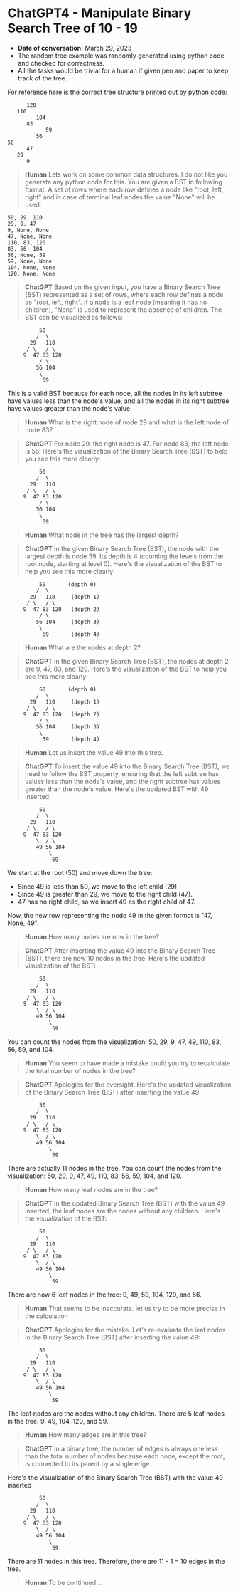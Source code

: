 # ChatGPT4 - Manipulate Binary Search Tree of 10 - 19

* **Date of conversation:** March 29, 2023
* The random tree example was randomly generated using python code and checked for correctness.
* All the tasks would be trivial for a human if given pen and paper to keep track of the tree.

For reference here is the correct tree structure printed out by python code:
```
      120
   110
         104
      83
            59
         56
50
      47
   29
      9
```

> **Human**
Lets work on some common data structures. I do not like you generate any python code for this.  You are given a BST in following format. A set of rows where each row defines a node like "root, left, right" and in case of terminal leaf nodes the value "None" will be used:

```
50, 29, 110
29, 9, 47
9, None, None
47, None, None
110, 83, 120
83, 56, 104
56, None, 59
59, None, None
104, None, None
120, None, None
```

> **ChatGPT**
Based on the given input, you have a Binary Search Tree (BST) represented as a set of rows, where each row defines a node as "root, left, right". If a node is a leaf node (meaning it has no children), "None" is used to represent the absence of children. The BST can be visualized as follows:

```
          50
         /  \
       29   110
      / \   / \
     9  47 83 120
          / \
         56 104
          \
           59
```

This is a valid BST because for each node, all the nodes in its left subtree have values less than the node's value, and all the nodes in its right subtree have values greater than the node's value.

> **Human**
What is the right node of node 29 and what is the left node of node 83?

> **ChatGPT**
For node 29, the right node is 47. For node 83, the left node is 56. Here's the visualization of the Binary Search Tree (BST) to help you see this more clearly:

```
          50
         /  \
       29   110
      / \   / \
     9  47 83 120
          / \
         56 104
          \
           59
```
> **Human**
What node in the tree has the largest depth?

> **ChatGPT**
In the given Binary Search Tree (BST), the node with the largest depth is node 59. Its depth is 4 (counting the levels from the root node, starting at level 0). Here's the visualization of the BST to help you see this more clearly:

```
          50       (depth 0)
         /  \
       29   110     (depth 1)
      / \   / \
     9  47 83 120   (depth 2)
          / \
         56 104     (depth 3)
          \
           59       (depth 4)
```

> **Human**
What are the nodes at depth 2?

> **ChatGPT**
In the given Binary Search Tree (BST), the nodes at depth 2 are 9, 47, 83, and 120. Here's the visualization of the BST to help you see this more clearly:

```
          50       (depth 0)
         /  \
       29   110     (depth 1)
      / \   / \
     9  47 83 120   (depth 2)
          / \
         56 104     (depth 3)
          \
           59       (depth 4)
```

> **Human**
Let us insert the value 49 into this tree.

> **ChatGPT**
To insert the value 49 into the Binary Search Tree (BST), we need to follow the BST property, ensuring that the left subtree has values less than the node's value, and the right subtree has values greater than the node's value. Here's the updated BST with 49 inserted:

```
          50
         /  \
       29   110
      / \   / \
     9  47 83 120
         \  / \
         49 56 104
             \
              59
```

We start at the root (50) and move down the tree:

* Since 49 is less than 50, we move to the left child (29).
* Since 49 is greater than 29, we move to the right child (47).
* 47 has no right child, so we insert 49 as the right child of 47.

Now, the new row representing the node 49 in the given format is "47, None, 49".

> **Human**
How many nodes are now in the tree?

> **ChatGPT**
After inserting the value 49 into the Binary Search Tree (BST), there are now 10 nodes in the tree. Here's the updated visualization of the BST:

```
          50
         /  \
       29   110
      / \   / \
     9  47 83 120
         \  / \
         49 56 104
             \
              59
```

You can count the nodes from the visualization: 50, 29, 9, 47, 49, 110, 83, 56, 59, and 104.

> **Human**
You seem to have made a mistake could you try to recalculate the total number of nodes in the tree?

> **ChatGPT**
Apologies for the oversight. Here's the updated visualization of the Binary Search Tree (BST) after inserting the value 49:

```
          50
         /  \
       29   110
      / \   / \
     9  47 83 120
         \  / \
         49 56 104
             \
              59
```

There are actually 11 nodes in the tree. You can count the nodes from the visualization: 50, 29, 9, 47, 49, 110, 83, 56, 59, 104, and 120.

> **Human**
How many leaf nodes are in the tree?

> **ChatGPT**
In the updated Binary Search Tree (BST) with the value 49 inserted, the leaf nodes are the nodes without any children. Here's the visualization of the BST:

```
          50
         /  \
       29   110
      / \   / \
     9  47 83 120
         \  / \
         49 56 104
             \
              59
```

There are now 6 leaf nodes in the tree: 9, 49, 59, 104, 120, and 56.

> **Human**
That seems to be inaccurate. let us try to be more precise in the calculation

> **ChatGPT**
Apologies for the mistake. Let's re-evaluate the leaf nodes in the Binary Search Tree (BST) after inserting the value 49:

```
          50
         /  \
       29   110
      / \   / \
     9  47 83 120
         \  / \
         49 56 104
             \
              59
```

The leaf nodes are the nodes without any children. There are 5 leaf nodes in the tree: 9, 49, 104, 120, and 59.

> **Human**
How many edges are in this tree?

> **ChatGPT**
In a binary tree, the number of edges is always one less than the total number of nodes because each node, except the root, is connected to its parent by a single edge.

Here's the visualization of the Binary Search Tree (BST) with the value 49 inserted

```
          50
         /  \
       29   110
      / \   / \
     9  47 83 120
         \  / \
         49 56 104
             \
              59
```

There are 11 nodes in this tree. Therefore, there are 11 - 1 = 10 edges in the tree.

> **Human**
To be continued...